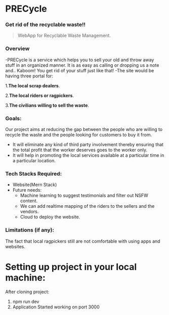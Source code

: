 # PRECycle

### Get rid of the recyclable waste!!

> WebApp for Recyclable Waste Management.

### Overview

-PRECycle is a service which helps you to sell your old and throw away stuff in an organized manner.
It is as easy as calling or dropping us a note and.. Kaboom! You get rid of your stuff just like that!
-The site would be having three portal for:

1.**The local scrap dealers**.

2.**The local riders or ragpickers**.

3.**The civilians willing to sell the waste**.

### Goals:

Our project aims at reducing the gap between the people who are willing to recycle the waste and the people looking for customers to buy it from.

- It will eliminate any kind of third party involvement thereby ensuring that the total profit that the worker deserves goes to the worker only.
- It will help in promoting the local services available at a particular time in a particular location.

### Tech Stacks Required:

- Website(Mern Stack)
- Future needs:
  - Machine learning to suggest testimonials and filter out NSFW content.
  - We can add realtime mapping of the riders to the sellers and the vendors.
  - Cloud to deploy the website.

### Limitations (if any):

The fact that local ragpickers still are not comfortable with using apps and websites.

# Setting up project in your local machine:

After cloning project:

1. npm run dev
2. Application Started working on port 3000
